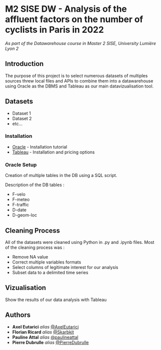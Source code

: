 # M2 SISE DW - Analysis of the affluent factors on the number of cyclists in Paris in 2022
_As part of the Datawarehouse course in Master 2 SISE, University Lumière Lyon 2_

## Introduction

The purpose of this project is to select numerous datasets of multiples sources threw local files and APIs to combine them into a datawarehouse using Oracle as the DBMS and Tableau as our main datavizualisation tool. 

## Datasets

- Dataset 1
- Dataset 2
- etc...

### Installation

* [Oracle](https://docs.oracle.com/en/java/java-components/advanced-management-console/2.20/install-guide/oracle-database-installation-and-configuration-advanced-management-console.html) - Installation tutorial
* [Tableau](https://www.tableau.com/products/desktop) - Installation and pricing options

### Oracle Setup

Creation of multiple tables in the DB using a SQL script.

Description of the DB tables :
- F-velo
- F-meteo
- F-traffic
- D-date
- D-geom-loc

## Cleaning Process

All of the datasets were cleaned using Python in .py and .ipynb files. 
Most of the cleaning process was :
- Remove NA value
- Correct multiple variables formats 
- Select columns of legitimate interest for our analysis
- Subset data to a delimited time series

## Vizualisation

Show the results of our data analysis with Tableau 

## Authors

* **Axel Eutarici** _alias_ [@AxelEutarici](https://github.com/AxelEutarici)
* **Florian Ricard** _alias_ [@Skarbkit](https://github.com/Skarbkit)
* **Pauline Attal** _alias_ [@paulineattal](https://github.com/paulineattal)
* **Pierre Dubrulle** _alias_ [@PierreDubrulle](https://github.com/PierreDubrulle)







